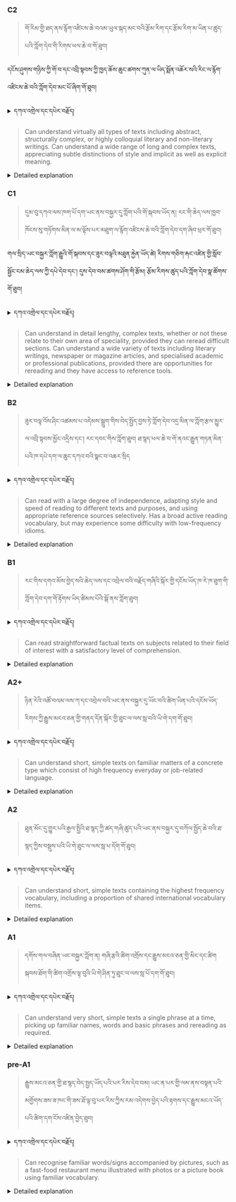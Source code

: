 ### C2
<!-- panels:start -->
<!-- div:left-panel -->

> གོ་རིམ་གྱི་ཐད་ནས་རྙོག་འཛིངས་ཆེ་བའམ་ཡུལ་སྐད་མང་བའི་རྩོམ་རིག་དང་རྩོམ་རིག་མ་ཡིན་པ་ཚུད་པའི་ཀློག་དེབ་གི་རིགས་ཕལ་ཆེ་བ་གོ་ཐུབ།

དངོས་ཤུགས་གཉིས་ཀྱི་གོ་བ་དང་འབྲི་སྟབས་ཀྱི་ཁྱད་ཆོས་ཆུང་ཚགས་ཀུན་ལ་ཡིད་སྨོན་འཆོར་སའི་རིང་ལ་རྙོག་འཛིངས་ཆེ་བའི་ཀློག་དེབ་མང་པོ་ཞིག་གོ་ཐུབ།



<details>
  <summary>དཀའ་འགྲེལ་དང་དཔེར་བརྗོད།</summary>

བདག་གིས་དེ་ལྷག་ཏུ་སྟབས་བདེའི་ཆ་ཤས་སུ་དབྱེ་རུ་བཅུག་པ་སྟེ།

1.སྐད་ཆ་དྭངས་ཤིང་གསལ་བ་སྟེ། འདིས་ཁྱོད་ཀྱིས་གོ་བདེ་ཤེས་སླ་བའི་ཐབས་ལ་བརྟེན་ནས་བཤད་ཆོག་པ་དང་འབྲི་ཆོག་པ་མཚོན་ ཁྱེད་ཀྱིས་དོན་སྙིང་ལྡན་པའི་ཚིག་བཀོལ་ནས་ཉན་མཁན་དང་ཀློག་པ་པོ་རྣམས་ལ་མཚོན་ན་རྙོག་འཛིང་ཆེན་པོ་མེད།
དཔེ་མཚོན་འདི་ལྟར། "དེ་རིང་གི་ནམ་མཁའ་ཧ་ཅང་སྔོ་"ཞེས་པ་ནི་སྟབས་བདེ་ཞིང་གསལ་བའི་ཚིག་གྲུབ་ཤིག་རེད།
</details>


<!-- div:right-panel -->

> Can understand virtually all types of texts including abstract, structurally complex, or highly colloquial 
literary and non-literary writings.
Can understand a wide range of long and complex texts, appreciating subtle distinctions of style and 
implicit as well as explicit meaning.




<details>

  <summary>Detailed explanation</summary>

The person has the ability to understand virtually all types of texts, including abstract, structurally complex, and highly colloquial literary and non-literary writings. They can comprehend a wide range of long and complex texts, appreciating not only the explicit meaning but also the subtle distinctions of style and implicit messages conveyed.

Overall, their reading skills are highly advanced, allowing them to understand and appreciate texts of various genres and complexities. They can grasp both the explicit and implicit meanings, demonstrating a comprehensive understanding of the written material.

</details>

<!-- panels:end -->




### C1
<!-- panels:start -->
<!-- div:left-panel -->

>  དུམ་བུ་དཀའ་ལས་ཁག་པོ་དག་ཡང་ནས་བསྐྱར་དུ་ཀློག་པའི་གོ་སྐབས་ཡོད་ན། རང་གི་ཆེད་ལས་ཁྱབ་ཁོངས་སུ་གཏོགས་མིན་ལ་མ་ལྟོས་པར་མཐུག་ལ་རྙོག་འཛིངས་ཆེ་བའི་ཀློག་དེབ་དག་ཞིབ་ཕྲར་གོ་ཐུབ།

གལ་སྲིད་ཡང་བསྐྱར་ཀློག་རྒྱུའི་གོ་སྐབས་དང་ཟུར་བལྟའི་མཐུན་རྐྱེན་ཡོད་ཚེ། རིགས་གཅིག་རྐང་འཛིན་གྱི་སློབ་སྦྱོང་ངམ་ཆེད་ལས་ཀྱི་དཔེ་དེབ་དང་། དུས་དེབ་བམ་ཚགས་ཤོག་གི་རྩོམ། རྩོམ་རིགས་ཚུད་པའི་ཀློག་དེབ་སྣ་ཚོགས་གོ་ཐུབ།




<details>
  <summary>དཀའ་འགྲེལ་དང་དཔེར་བརྗོད།</summary>

བདག་གིས་དེ་ལྷག་ཏུ་སྟབས་བདེའི་ཆ་ཤས་སུ་དབྱེ་རུ་བཅུག་པ་སྟེ།

1.སྐད་ཆ་དྭངས་ཤིང་གསལ་བ་སྟེ། འདིས་ཁྱོད་ཀྱིས་གོ་བདེ་ཤེས་སླ་བའི་ཐབས་ལ་བརྟེན་ནས་བཤད་ཆོག་པ་དང་འབྲི་ཆོག་པ་མཚོན་ ཁྱེད་ཀྱིས་དོན་སྙིང་ལྡན་པའི་ཚིག་བཀོལ་ནས་ཉན་མཁན་དང་ཀློག་པ་པོ་རྣམས་ལ་མཚོན་ན་རྙོག་འཛིང་ཆེན་པོ་མེད།
དཔེ་མཚོན་འདི་ལྟར། "དེ་རིང་གི་ནམ་མཁའ་ཧ་ཅང་སྔོ་"ཞེས་པ་ནི་སྟབས་བདེ་ཞིང་གསལ་བའི་ཚིག་གྲུབ་ཤིག་རེད།
</details>

<!-- div:right-panel -->

>Can understand in detail lengthy, complex texts, whether or not these relate to their own area of speciality, 
provided they can reread difficult sections.
Can understand a wide variety of texts including literary writings, newspaper or magazine articles, and specialised academic or professional publications, provided there are opportunities for rereading and they have access to reference tools.





<details>

  <summary>Detailed explanation</summary>

The person has the ability to understand lengthy and complex texts in detail, even if they are outside their area of expertise. They can comprehend a wide variety of texts, including literary writings, newspaper or magazine articles, and specialized academic or professional publications. However, they may need to reread difficult sections to ensure full understanding.

Overall, their reading skills enable them to tackle extensive and complex texts, regardless of the subject matter. They can navigate various types of written materials, utilizing opportunities for rereading and access to reference tools to enhance their comprehension.

</details>

<!-- panels:end -->




### B2
<!-- panels:start -->
<!-- div:left-panel -->

> ཟུར་བལྟ་འོས་ཤིང་འཚམས་པ་འདེམས་སྒྲུག་གིས་བེད་སྤྱོད་བྱས་ཏེ་ཀློག་དེབ་འདྲ་མིན་ལ་ཀློག་རྩལ་མྱུར་ལ་འབྲི་སྟབས་མྱོང་འདྲིས་དང་། རང་དབང་གིས་ཀློག་ཐུབ། ཐ་སྙད་ཕལ་ཆེ་བ་གོ་ནའང་རྒྱུན་གཏན་མིན་པའི་ཁ་དཔེ་དག་ལ་ཆུང་དཀའ་བའི་སྣང་བ་འཆར་སྲིད



<details>
  <summary>དཀའ་འགྲེལ་དང་དཔེར་བརྗོད།</summary>

བདག་གིས་དེ་ལྷག་ཏུ་སྟབས་བདེའི་ཆ་ཤས་སུ་དབྱེ་རུ་བཅུག་པ་སྟེ།

1.སྐད་ཆ་དྭངས་ཤིང་གསལ་བ་སྟེ། འདིས་ཁྱོད་ཀྱིས་གོ་བདེ་ཤེས་སླ་བའི་ཐབས་ལ་བརྟེན་ནས་བཤད་ཆོག་པ་དང་འབྲི་ཆོག་པ་མཚོན་ ཁྱེད་ཀྱིས་དོན་སྙིང་ལྡན་པའི་ཚིག་བཀོལ་ནས་ཉན་མཁན་དང་ཀློག་པ་པོ་རྣམས་ལ་མཚོན་ན་རྙོག་འཛིང་ཆེན་པོ་མེད།
དཔེ་མཚོན་འདི་ལྟར། "དེ་རིང་གི་ནམ་མཁའ་ཧ་ཅང་སྔོ་"ཞེས་པ་ནི་སྟབས་བདེ་ཞིང་གསལ་བའི་ཚིག་གྲུབ་ཤིག་རེད།
</details>


<!-- div:right-panel -->

> Can read with a large degree of independence, adapting style and speed of reading to different texts and 
purposes, and using appropriate reference sources selectively. Has a broad active reading vocabulary, but 
may experience some difficulty with low-frequency idioms.




<details>

  <summary>Detailed explanation</summary>

The person can read independently and adjust their reading style and speed according to different texts and purposes. They have a wide range of vocabulary knowledge when it comes to reading actively. However, they may encounter some challenges with less common idiomatic expressions.

Overall, they have developed a strong sense of autonomy in their reading abilities. They are adept at adapting their reading approach based on the specific text and purpose. While they possess a broad active reading vocabulary, they may face occasional difficulties with uncommon idioms.

</details>

<!-- panels:end -->






### B1
<!-- panels:start -->
<!-- div:left-panel -->

>རང་གིས་དགའ་མོས་བྱེད་སའི་ཆེད་ལས་དང་འབྲེལ་བའི་བརྗོད་གཞིའི་སྐོར་གྱི་དངོས་ཡོད་ཁ་རེ་ཁ་ཐུག་གི་ཀློག་དེབ་དག་གོ་རྟོགས་ཡིད་ཚིམས་པོའི་སྒོ་ནས་ཀློག་ཐུབ།



<details>
  <summary>དཀའ་འགྲེལ་དང་དཔེར་བརྗོད།</summary>

བདག་གིས་དེ་ལྷག་ཏུ་སྟབས་བདེའི་ཆ་ཤས་སུ་དབྱེ་རུ་བཅུག་པ་སྟེ།

1.སྐད་ཆ་དྭངས་ཤིང་གསལ་བ་སྟེ། འདིས་ཁྱོད་ཀྱིས་གོ་བདེ་ཤེས་སླ་བའི་ཐབས་ལ་བརྟེན་ནས་བཤད་ཆོག་པ་དང་འབྲི་ཆོག་པ་མཚོན་ ཁྱེད་ཀྱིས་དོན་སྙིང་ལྡན་པའི་ཚིག་བཀོལ་ནས་ཉན་མཁན་དང་ཀློག་པ་པོ་རྣམས་ལ་མཚོན་ན་རྙོག་འཛིང་ཆེན་པོ་མེད།
དཔེ་མཚོན་འདི་ལྟར། "དེ་རིང་གི་ནམ་མཁའ་ཧ་ཅང་སྔོ་"ཞེས་པ་ནི་སྟབས་བདེ་ཞིང་གསལ་བའི་ཚིག་གྲུབ་ཤིག་རེད།
</details>

<!-- div:right-panel -->

> Can read straightforward factual texts on subjects related to their field of interest with a satisfactory level 
of comprehension.



<details>

  <summary>Detailed explanation</summary>

The person can read factual texts related to their field of interest with a satisfactory level of comprehension. They are able to understand straightforward information and concepts in texts that are directly relevant to their area of expertise.

In summary, they have the ability to effectively read and comprehend factual texts that pertain to their specific field of interest. They can grasp the essential information and ideas presented in these texts.
</details>

<!-- panels:end -->





### A2+
<!-- panels:start -->
<!-- div:left-panel -->

>ཉིན་རེའི་འཚོ་བའམ་ལས་ཀ་དང་འབྲེལ་བའི་ཡང་ནས་བསྐྱར་དུ་ཡོང་བའི་ཚིག་ཡིན་པའི་དངོས་ཡོད་རིགས་ཀྱི་རྒྱུས་མངའ་ཅན་གྱི་གནད་དོན་སྐོར་གྱི་ཐུང་ལ་ལས་སླ་བའི་ཡི་གེ་དག་གོ་ཐུབ།

<details>
  <summary>དཀའ་འགྲེལ་དང་དཔེར་བརྗོད།</summary>

བདག་གིས་དེ་ལྷག་ཏུ་སྟབས་བདེའི་ཆ་ཤས་སུ་དབྱེ་རུ་བཅུག་པ་སྟེ།

1.སྐད་ཆ་དྭངས་ཤིང་གསལ་བ་སྟེ། འདིས་ཁྱོད་ཀྱིས་གོ་བདེ་ཤེས་སླ་བའི་ཐབས་ལ་བརྟེན་ནས་བཤད་ཆོག་པ་དང་འབྲི་ཆོག་པ་མཚོན་ ཁྱེད་ཀྱིས་དོན་སྙིང་ལྡན་པའི་ཚིག་བཀོལ་ནས་ཉན་མཁན་དང་ཀློག་པ་པོ་རྣམས་ལ་མཚོན་ན་རྙོག་འཛིང་ཆེན་པོ་མེད།
དཔེ་མཚོན་འདི་ལྟར། "དེ་རིང་གི་ནམ་མཁའ་ཧ་ཅང་སྔོ་"ཞེས་པ་ནི་སྟབས་བདེ་ཞིང་གསལ་བའི་ཚིག་གྲུབ་ཤིག་རེད།
</details>

<!-- div:right-panel -->

> Can understand short, simple texts on familiar matters of a concrete type which consist of high frequency 
everyday or job-related language.



<details>

  <summary>Detailed explanation</summary>

The person can understand short and simple texts that discuss familiar topics in a concrete manner. These texts primarily use common everyday language or language related to their job or profession.

In summary, they have the ability to comprehend straightforward texts that cover familiar subjects using common, everyday language or job-related terminology.

</details>

<!-- panels:end -->



### A2
<!-- panels:start -->
<!-- div:left-panel -->

>ཐུན་མོང་དུ་གྱུར་པའི་རྒྱལ་སྤྱིའི་ཐ་སྙད་ཀྱི་ཚད་གཞི་ཚུད་པའི་ཡང་ནས་བསྐྱར་དུ་བཀོལ་སྤྱོད་ཆེ་བའི་ཐ་སྙད་ཀྱིས་བསྡུས་པའི་ཡི་གེ་ཐུང་ལ་ལས་སླ་པ་ོདག་གོ་ཐུབ།



<details>
  <summary>དཀའ་འགྲེལ་དང་དཔེར་བརྗོད།</summary>

བདག་གིས་དེ་ལྷག་ཏུ་སྟབས་བདེའི་ཆ་ཤས་སུ་དབྱེ་རུ་བཅུག་པ་སྟེ།

1.སྐད་ཆ་དྭངས་ཤིང་གསལ་བ་སྟེ། འདིས་ཁྱོད་ཀྱིས་གོ་བདེ་ཤེས་སླ་བའི་ཐབས་ལ་བརྟེན་ནས་བཤད་ཆོག་པ་དང་འབྲི་ཆོག་པ་མཚོན་ ཁྱེད་ཀྱིས་དོན་སྙིང་ལྡན་པའི་ཚིག་བཀོལ་ནས་ཉན་མཁན་དང་ཀློག་པ་པོ་རྣམས་ལ་མཚོན་ན་རྙོག་འཛིང་ཆེན་པོ་མེད།
དཔེ་མཚོན་འདི་ལྟར། "དེ་རིང་གི་ནམ་མཁའ་ཧ་ཅང་སྔོ་"ཞེས་པ་ནི་སྟབས་བདེ་ཞིང་གསལ་བའི་ཚིག་གྲུབ་ཤིག་རེད།
</details>

<!-- div:right-panel -->

> Can understand short, simple texts containing the highest frequency vocabulary, including a proportion of 
shared international vocabulary items.



<details>

  <summary>Detailed explanation</summary>

The person can understand short and simple texts that contain the most commonly used words, including some words that are shared internationally.

In summary, they have the ability to comprehend texts that use the most frequently used vocabulary, including words that are widely recognized and used across different languages.

</details>

<!-- panels:end -->




### A1
<!-- panels:start -->
<!-- div:left-panel -->

>དགོས་གལ་བཞིན་ཡང་བསྐྱར་ཀློག་ན། གཞི་རྩའི་ཚིག་འགྲོས་དང་རྒྱུས་མངའ་ཅན་གྱི་མིང་དང་ཚིག སྐབས་ཐོག་གི་ཚིག་འགྲོས་ལྟ་བུའི་ཡི་གེ་ཤིན་ཏུ་ཐུང་ལ་ལས་སླ་པོ་དག་གོ་ཐུབ།

 
<details>
  <summary>དཀའ་འགྲེལ་དང་དཔེར་བརྗོད།</summary>

བདག་གིས་དེ་ལྷག་ཏུ་སྟབས་བདེའི་ཆ་ཤས་སུ་དབྱེ་རུ་བཅུག་པ་སྟེ།

1.སྐད་ཆ་དྭངས་ཤིང་གསལ་བ་སྟེ། འདིས་ཁྱོད་ཀྱིས་གོ་བདེ་ཤེས་སླ་བའི་ཐབས་ལ་བརྟེན་ནས་བཤད་ཆོག་པ་དང་འབྲི་ཆོག་པ་མཚོན་ ཁྱེད་ཀྱིས་དོན་སྙིང་ལྡན་པའི་ཚིག་བཀོལ་ནས་ཉན་མཁན་དང་ཀློག་པ་པོ་རྣམས་ལ་མཚོན་ན་རྙོག་འཛིང་ཆེན་པོ་མེད།
དཔེ་མཚོན་འདི་ལྟར། "དེ་རིང་གི་ནམ་མཁའ་ཧ་ཅང་སྔོ་"ཞེས་པ་ནི་སྟབས་བདེ་ཞིང་གསལ་བའི་ཚིག་གྲུབ་ཤིག་རེད།
</details>

<!-- div:right-panel -->

> Can understand very short, simple texts a single phrase at a time, picking up familiar names, words and basic phrases and rereading as required.



<details>

  <summary>Detailed explanation</summary>

The person can understand very short and simple texts by focusing on one phrase at a time. They are able to recognize familiar names, words, and basic phrases. They may need to reread the text as necessary to fully understand it.

In summary, they have the ability to comprehend very brief texts by processing them phrase by phrase, recognizing familiar elements, and revisiting the text as needed for better understanding.

</details>

<!-- panels:end -->




### pre-A1
<!-- panels:start -->
<!-- div:left-panel -->

> རྒྱུས་མངའ་ཅན་གྱི་ཐ་སྙད་བེད་སྤྱད་ཡོད་པའི་པར་རིས་དེབ་བམ། ཡང་ན་པར་གྱི་ལམ་ནས་བསྟན་པའི་མགྱོགས་ཟས་ཟ་ཁང་གི་ཟས་ཐོ་ལྟ་བུ་པར་རིས་ཀྱིས་རམ་འདེགས་བྱེད་པའི་རྟགས་དང་རྒྱུས་མངའ་ཡོད་པའི་ཚིག་དག་ངོས་འཛིན་བྱེད་ཐུབ། 

<details>
  <summary>དཀའ་འགྲེལ་དང་དཔེར་བརྗོད།</summary>

བདག་གིས་དེ་ལྷག་ཏུ་སྟབས་བདེའི་ཆ་ཤས་སུ་དབྱེ་རུ་བཅུག་པ་སྟེ།

1.སྐད་ཆ་དྭངས་ཤིང་གསལ་བ་སྟེ། འདིས་ཁྱོད་ཀྱིས་གོ་བདེ་ཤེས་སླ་བའི་ཐབས་ལ་བརྟེན་ནས་བཤད་ཆོག་པ་དང་འབྲི་ཆོག་པ་མཚོན་ ཁྱེད་ཀྱིས་དོན་སྙིང་ལྡན་པའི་ཚིག་བཀོལ་ནས་ཉན་མཁན་དང་ཀློག་པ་པོ་རྣམས་ལ་མཚོན་ན་རྙོག་འཛིང་ཆེན་པོ་མེད།
དཔེ་མཚོན་འདི་ལྟར། "དེ་རིང་གི་ནམ་མཁའ་ཧ་ཅང་སྔོ་"ཞེས་པ་ནི་སྟབས་བདེ་ཞིང་གསལ་བའི་ཚིག་གྲུབ་ཤིག་རེད།
</details>

<!-- div:right-panel -->

> Can recognise familiar words/signs accompanied by pictures, such as a fast-food restaurant menu 
illustrated with photos or a picture book using familiar vocabulary.

<details>

  <summary>Detailed explanation</summary>

The person can identify familiar words or signs when they are accompanied by pictures or illustrations. For example, they can understand a fast-food restaurant menu that includes photos or a picture book that uses familiar vocabulary.

In summary, they have the ability to recognize and understand words or signs when they are presented alongside visual aids or images, making it easier for them to comprehend the information.

</details>

<!-- panels:end -->

